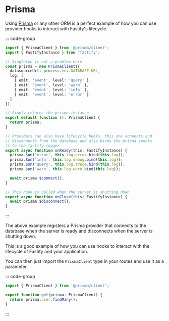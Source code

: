 # Prisma

Using [Prisma](https://www.prisma.io/) or any other ORM is a perfect example of
how you can use provider hooks to interact with Fastify's lifecycle.

::: code-group

```ts [src/providers/prisma.ts]
import { PrismaClient } from '@prisma/client';
import { FastifyInstance } from 'fastify';

// Singleton is not a problem here
const prisma = new PrismaClient({
  datasourceUrl: process.env.DATABASE_URL,
  log: [
    { emit: 'event', level: 'query' },
    { emit: 'event', level: 'warn' },
    { emit: 'event', level: 'info' },
    { emit: 'event', level: 'error' }
  ]
});

// Simply returns the prisma instance
export default function (): PrismaClient {
  return prisma;
}

// Providers can also have lifecycle hooks, this one connects and
// disconnects from the database and also binds the prisma events
// to the fastify logger
export async function onReady(this: FastifyInstance) {
  prisma.$on('error', this.log.error.bind(this.log));
  prisma.$on('info', this.log.debug.bind(this.log));
  prisma.$on('query', this.log.trace.bind(this.log));
  prisma.$on('warn', this.log.warn.bind(this.log));

  await prisma.$connect();
}

// This hook is called when the server is shutting down
export async function onClose(this: FastifyInstance) {
  await prisma.$disconnect();
}
```

:::

The above example registers a Prisma provider that connects to the database when
the server is ready and disconnects when the server is shutting down.

This is a good example of how you can use hooks to interact with the lifecycle
of Fastify and your application.

You can then just import the `PrismaClient` type in your routes and use it as a
parameter.

::: code-group

```ts [src/routes/index.ts]
import { PrismaClient } from '@prisma/client';

export function get(prisma: PrismaClient) {
  return prisma.user.findMany();
}
```

:::
